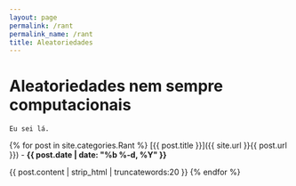 ```yaml
---
layout: page
permalink: /rant
permalink_name: /rant
title: Aleatoriedades
---
```


# Aleatoriedades nem sempre computacionais
`Eu sei lá.`

{% for post in site.categories.Rant %}
[{{ post.title }}]({{ site.url }}{{ post.url }}) - **{{ post.date | date: "%b %-d, %Y" }}**

{{ post.content | strip_html | truncatewords:20 }}
{% endfor %}